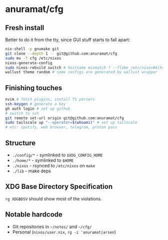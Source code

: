 # anuramat/cfg

## Fresh install

Better to do it from the tty, since GUI stuff starts to fall apart:
```bash
nix-shell -p gnumake git
git clone --depth 1 -- git@github.com:anuramat/cfg
sudo mv -T cfg /etc/nixos
nixos-generate-config
sudo nixos-rebuild switch # hostname mismatch ? --flake /etc/nixos#$(hostname)
wallust theme random # some configs are generated by wallust wrapper
```

## Finishing touches

```bash
nvim # fetch plugins, install TS parsers
ssh-keygen # generate a key
gh auth login # set up github
# switch to ssh
git remote set-url origin git@github.com:anuramat/cfg
sudo tailscale up "--operator=$(whoami)" # set up tailscale
# etc: spotify, web browser, telegram, proton pass
```

## Structure

- `./config/*` - symlinked to `$XDG_CONFIG_HOME`
- `./home/*` - symlinked to `$HOME`
- `./nixos` - rsynced to `/etc/nixos` on `make`
- `./lib` - make deps

## XDG Base Directory Specification

`rg XDGBDSV` should show most of the violations.

## Notable hardcode

- Git repositories in `~/notes/` and `~/cfg/`
- Personal (`nixos/user.nix`, `rg -i 'anuramat|arsen`)

